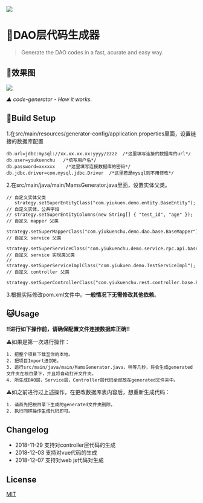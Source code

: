 ![](https://ws2.sinaimg.cn/large/006tNbRwgy1fxp1qlcah7j31c00u00xh.jpg)
   
# 🚀DAO层代码生成器

> Generate the DAO codes in a fast, acurate and easy way.

## 🍪效果图

![](https://ws4.sinaimg.cn/large/006tNbRwgy1fxp27hzfn0g30ne0e7nni.gif)

*▲ code-generator  - How it works.* 
  
## 🏀Build Setup

1.在src/main/resources/generator-config/application.properties里面，设置链接的数据库配置
```
db.url=jdbc:mysql://xx.xx.xx.xx:yyyy/zzzz  /*这里填写连接的数据库的url*/
db.user=yiukuenchu   /*填写用户名*/
db.password=xxxxxx    /*这里填写连接数据库的密码*/
db.jdbc.driver=com.mysql.jdbc.Driver  /*这里若是mysql则不用修改*/
```

2.在src/main/java/main/MamsGenerator.java里面，设置实体父类。
```
// 自定义实体父类
   strategy.setSuperEntityClass("com.yiukuen.demo.entity.BaseEntity");
// 自定义实体，公共字段
// strategy.setSuperEntityColumns(new String[] { "test_id", "age" });
// 自定义 mapper 父类
   strategy.setSuperMapperClass("com.yiukuenchu.demo.dao.base.BaseMapper");
// 自定义 service 父类
   strategy.setSuperServiceClass("com.yiukuenchu.demo.service.rpc.api.base.BaseService");
// 自定义 service 实现类父类
// strategy.setSuperServiceImplClass("com.yiukuen.demo.TestServiceImpl");
// 自定义 controller 父类
   strategy.setSuperControllerClass("com.yiukuenchu.rest.controller.base.BaseController");
```

3.根据实际修改pom.xml文件中<parent></parent>。**一般情况下无需修改其他依赖**。
  
## 🐱Usage

**‼️进行如下操作前，请确保配置文件连接数据库正确‼️**  
   
⚠️如果是第一次进行操作：
```
1. 把整个项目下载至你的本地。  
2. 把项目Import进IDE。  
3. 运行src/main/java/main/MamsGenerator.java，稍等几秒，将会生成generated文件夹在根目录下，并且将自动打开文件夹。   
4. 所生成DAO层，Service层，Controller层代码全部放在generated文件夹中。  
```
  
⚠️如之前进行过上述操作，在更改数据库表内容后，想重新生成代码：
```
1. 请首先把根目录下生成的generated文件夹删除。    
2. 执行同样操作生成代码即可。
```

## Changelog
- 2018-11-29   支持对controller层代码的生成
- 2018-12-03   支持对vue代码的生成
- 2018-12-07   支持对web js代码对生成

## License
[MIT](https://github.com/yiukuenchu/code-generator/blob/master/LICENSE)
